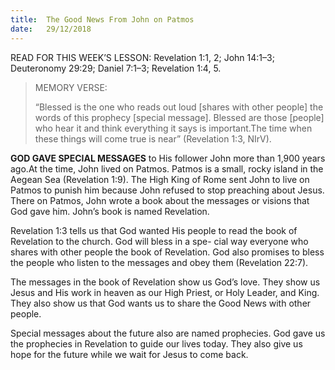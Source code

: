 ```yaml
---
title:  The Good News From John on Patmos
date:   29/12/2018
---
```


READ FOR THIS WEEK’S LESSON: Revelation 1:1, 2; John 14:1–3; Deuteronomy 29:29; Daniel 7:1–3; Revelation 1:4, 5.

><p>MEMORY VERSE:</p>
> “Blessed is the one who reads out loud [shares with other people] the words of this prophecy [special message]. Blessed are those [people] who hear it and think everything it says is important.The time when these things will come true is near” (Revelation 1:3, NIrV).

**GOD GAVE SPECIAL MESSAGES** to His follower John more than 1,900 years ago.At the time, John lived on Patmos. Patmos is a small, rocky island in the Aegean Sea (Revelation 1:9). The High King of Rome sent John to live on Patmos to punish him because John refused to stop preaching about Jesus. There on Patmos, John wrote a book about the messages or visions that God gave him. John’s book is named Revelation.

Revelation 1:3 tells us that God wanted His people to read the book of Revelation to the church. God will bless in a spe- cial way everyone who shares with other people the book of Revelation. God also promises to bless the people who listen to the messages and obey them (Revelation 22:7).

The messages in the book of Revelation show us God’s love. They show us Jesus and His work in heaven as our High Priest, or Holy Leader, and King. They also show us that God wants us to share the Good News with other people.

Special messages about the future also are named prophecies. God gave us the prophecies in Revelation to guide our lives today. They also give us hope for the future while we wait for Jesus to come back.